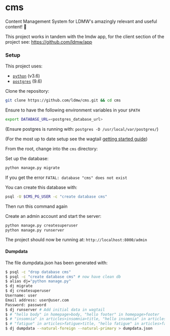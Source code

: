 # cms

Content Management System for LDMW's amazingly relevant and useful content! :tada:

This project works in tandem with the lmdw app, for the client section of the project see: https://github.com/ldmw/app

### Setup

This project uses:
+ [`python`](https://www.python.org/) (v3.6)
+ [`postgres`](https://www.postgresql.org/download/) (9.6)

Clone the repository:

```bash
git clone https://github.com/ldmw/cms.git && cd cms
```

Ensure to have the following environment variables in your `$PATH`

```bash
export DATABASE_URL=<postgres_database_url>
```

(Ensure postgres is running with: `postgres -D /usr/local/var/postgres/`)

(For the most up to date setup see the wagtail [getting started guide](https://wagtail.io/developers/))

From the root, change into the `cms` directory:

Set up the database:

```bash
python manage.py migrate
```

If you get the error `FATAL: database "cms" does not exist`

You can create this database with:

```bash
psql -U $CMS_PG_USER -c "create database cms"
```

Then run this command again

Create an admin account and start the server:

```bash
python manage.py createsuperuser
python manage.py runserver
```

The project should now be running at: `http://localhost:8000/admin`

#### Dumpdata

The file dumpdata.json has been generated with:

```bash
$ psql -c "drop database cms"
$ psql -c "create database cms" # now have clean db
$ alias dj="python manage.py"
$ dj migrate
$ dj createsuperuser
Username: user
Email address: user@user.com
Password: password
$ dj runserver # Add initial data in wagtail
$ # "hello body" in homepage>body, "hello footer" in homepage>footer
$ # "insomnia" in articles>insomnia>title, "hello insomnia" in articles>insomnia>body
$ # "fatigue" in articles>fatigue>title, "hello fatigue" in articles>fatigue>body
$ dj dumpdata --natural-foreign --natural-primary > dumpdata.json
```
